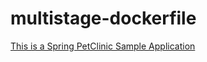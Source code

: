 # multistage-dockerfile

<a href="https://github.com/spring-projects/spring-petclinic">This is a Spring PetClinic Sample Application</a>
